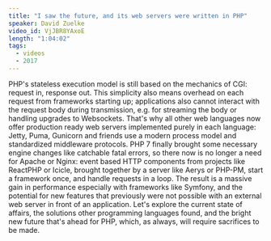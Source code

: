 ```yaml
---
title: "I saw the future, and its web servers were written in PHP"
speaker: David Zuelke
video_id: VjJBR8YAxoE
length: "1:04:02"
tags:
  - videos
  - 2017
---
```


PHP's stateless execution model is still based on the mechanics of CGI: request in, response out. This simplicity also means overhead on each request from frameworks starting up; applications also cannot interact with the request body during transmission, e.g. for streaming the body or handling upgrades to Websockets. That's why all other web languages now offer production ready web servers implemented purely in each language: Jetty, Puma, Gunicorn and friends use a modern process model and standardized middleware protocols. PHP 7 finally brought some necessary engine changes like catchable fatal errors, so there now is no longer a need for Apache or Nginx: event based HTTP components from projects like ReactPHP or Icicle, brought together by a server like Aerys or PHP-PM, start a framework once, and handle requests in a loop. The result is a massive gain in performance especially with frameworks like Symfony, and the potential for new features that previously were not possible with an external web server in front of an application. Let's explore the current state of affairs, the solutions other programming languages found, and the bright new future that's ahead for PHP, which, as always, will require sacrifices to be made.
